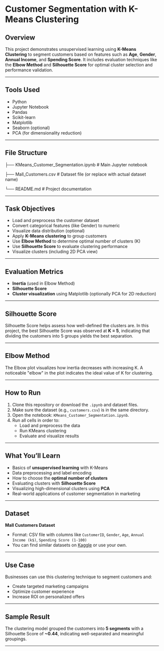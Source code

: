 # Customer Segmentation with K-Means Clustering

##  Overview
This project demonstrates unsupervised learning using **K-Means Clustering** to segment customers based on features such as **Age**, **Gender**, **Annual Income**, and **Spending Score**. It includes evaluation techniques like the **Elbow Method** and **Silhouette Score** for optimal cluster selection and performance validation.

---

##  Tools Used
- Python
- Jupyter Notebook
- Pandas
- Scikit-learn
- Matplotlib
- Seaborn (optional)
- PCA (for dimensionality reduction)

---

##  File Structure

├── KMeans_Customer_Segmentation.ipynb # Main Jupyter notebook

├── Mall_Customers.csv # Dataset file (or replace with actual dataset name)

└── README.md # Project documentation


---

##  Task Objectives
- Load and preprocess the customer dataset
- Convert categorical features (like Gender) to numeric
- Visualize data distribution (optional)
- Apply **K-Means clustering** to group customers
- Use **Elbow Method** to determine optimal number of clusters (K)
- Use **Silhouette Score** to evaluate clustering performance
- Visualize clusters (including 2D PCA view)

---

##  Evaluation Metrics
- **Inertia** (used in Elbow Method)
- **Silhouette Score**
- **Cluster visualization** using Matplotlib (optionally PCA for 2D reduction)

---

##  Silhouette Score
Silhouette Score helps assess how well-defined the clusters are. In this project, the best Silhouette Score was observed at **K = 5**, indicating that dividing the customers into 5 groups yields the best separation.

---

##  Elbow Method
The Elbow plot visualizes how inertia decreases with increasing K. A noticeable "elbow" in the plot indicates the ideal value of K for clustering.

---

##  How to Run
1. Clone this repository or download the `.ipynb` and dataset files.
2. Make sure the dataset (e.g., `customers.csv`) is in the same directory.
3. Open the notebook: `KMeans_Customer_Segmentation.ipynb`.
4. Run all cells in order to:
   - Load and preprocess the data
   - Run KMeans clustering
   - Evaluate and visualize results

---

##  What You’ll Learn
- Basics of **unsupervised learning** with K-Means
- Data preprocessing and label encoding
- How to choose the **optimal number of clusters**
- Evaluating clusters with **Silhouette Score**
- Visualizing high-dimensional clusters using **PCA**
- Real-world applications of customer segmentation in marketing

---

##  Dataset
**Mall Customers Dataset**  
- Format: CSV file with columns like `CustomerID`, `Gender`, `Age`, `Annual Income (k$)`, `Spending Score (1-100)`
- You can find similar datasets on [Kaggle](https://www.kaggle.com/vjchoudhary7/customer-segmentation-tutorial) or use your own.

---

##  Use Case
Businesses can use this clustering technique to segment customers and:
- Create targeted marketing campaigns
- Optimize customer experience
- Increase ROI on personalized offers

---

##  Sample Result
The clustering model grouped the customers into **5 segments** with a Silhouette Score of **~0.44**, indicating well-separated and meaningful groupings.

---




